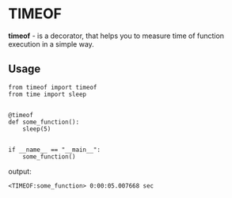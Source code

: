 # TIMEOF
**timeof** - is a decorator, that helps you to measure time of function execution in a simple way.

## Usage

```
from timeof import timeof
from time import sleep


@timeof
def some_function():
    sleep(5)


if __name__ == "__main__":
    some_function()
```
output:
```
<TIMEOF:some_function> 0:00:05.007668 sec
```

